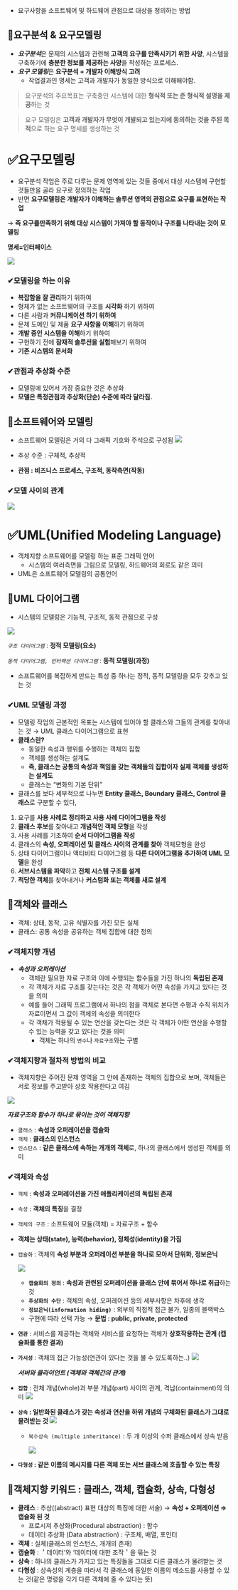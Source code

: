 - 요구사항을 소프트웨어 및 하드웨어 관점으로 대상을 정의하는 방법

## 🔽요구분석 & 요구모델링

- ***요구분석***은 문제의 시스템과 관련해 **고객의 요구를 만족시키기 위한 사양**, 시스템을 구축하기에 **충분한 정보를 제공하는 사양**을 작성하는 프로세스.
- ***요구 모델링***은 **요구분석 + 개발자 이해방식 고려**
    - 작업결과인 명세는 고객과 개발자가 동일한 방식으로 이해해야함.

> 요구분석의 주요목표는 구축중인 시스템에 대한 **형식적 또는 준 형식적 설명을 제공**하는 것

> 요구 모델링은 **고객과 개발자가 무엇이 개발되고 있는지에 동의하는 것을 주된 목적**으로 하는 요구 명세를 생성하는 것

# ✅요구모델링

- 요구분석 작업은 주로 다루는 문제 영역에 있는 것들 중에서 대상 시스템에 구현할 것들만을 골라 요구로 정의하는 작업
- 반면 **요구모델링은 개발자가 이해하는 솔루션 영역의 관점으로 요구를 표현하는 작업**

→ **즉 요구를만족하기 위해 대상 시스템이 가져야 할 동작이나 구조를 나타내는 것이 모델링**

**명세=인터페이스**

![](https://velog.velcdn.com/images/kansun12/post/bd574ef7-2513-4fbe-8c02-2b5d6b74fa9b/image.png)

### ✔모델링을 하는 이유

- **복잡함을 잘 관리**하기 위하여
- 형체가 없는 소프트웨어의 구조를 **시각화** 하기 위하여
- 다른 사람과 **커뮤니케이션 하기 위하여**
- 문제 도메인 및 제품 **요구 사항을 이해**하기 위하여
- **개발 중인 시스템을 이해**하기 위하여
- 구현하기 전에 **잠재적 솔루션을 실험**해보기 위하여
- **기존 시스템의 문서화**

### ✔관점과 추상화 수준

- 모델링에 있어서 가장 중요한 것은 추상화
- **모델은 특정관점과 추상화(단순) 수준에 따라 달라짐.**

## 🔽소프트웨어와 모델링

- 소프트웨어 모델링은 거의 다 그래픽 기호와 주석으로 구성됨
  ![](https://velog.velcdn.com/images/kansun12/post/c9158f80-5576-4d4b-8c4d-dd48784ad600/image.png)

- 추상 수준 : 구체적, 추상적
- **관점 : 비즈니스 프로세스, 구조적, 동작측면(작동)**

### ✔모델 사이의 관계

![](https://velog.velcdn.com/images/kansun12/post/8ee92488-b12b-46d2-9034-1e2b71867640/image.png)

# ✅UML(Unified Modeling Language)

- 객체지향 소프트웨어를 모델링 하는 표준 그래픽 언어
    - 시스템의 여러측면을 그림으로 모델링, 하드웨어의 회로도 같은 의미
- UML은 소프트웨어 모델링의 공통언어

## 🔽UML 다이어그램

- 시스템의 모델링은 기능적, 구조적, 동적 관점으로 구성

![](https://velog.velcdn.com/images/kansun12/post/32cf9bf5-ed73-4cb5-8b10-1bf6209ad30c/image.png)

*`구조 다이어그램`* : **정적 모델링(요소)**

*`동적 다이어그램, 인터랙션 다이어그램`* : **동적 모델링(과정)**

- 소프트웨어를 복잡하게 만드는 특성 중 하나는 정적, 동적 모델링을 모두 갖추고 있는 것

### ✔UML 모델링 과정

- 모델링 작업의 근본적인 목표는 시스템에 있어야 할 클래스와 그들의 관계를 찾아내는 것 → UML 클래스 다이어그램으로 표현
- **클래스란?**
    - 동일한 속성과 행위를 수행하는 객체의 집합
    - 객체를 생성하는 설계도
    - **즉, 클래스는 공통의 속성과 책임을 갖는 객체들의 집합이자 실제 객체를 생성하는 설계도**
    - 클래스는 “변화의 기본 단위”
- 클래스를 보다 세부적으로 나누면 **Entity 클래스, Boundary 클래스, Control 클래스**로 구분할 수 있다,

1. 요구를 **사용 사례로 정리하고 사용 사례 다이어그램을 작성**
2. **클래스 후보**를 찾아내고 **개념적인 객체 모형**을 작성
3. 사용 사례를 기초하여 **순서 다이어그램을 작성**
4. 클래스의 **속성, 오퍼레이션 및 클래스 사이의 관계를 찾아** 객체모형을 완성
5. 상태 다이어그램이나 액티비티 다이어그램 등 **다른 다이어그램을 추가하여 UML 모델**을 완성
6. **서브시스템을 파악**하고 **전체 시스템 구조를 설계**
7. **적당한 객체**를 찾아내거나 **커스텀화 또는 객체를 새로 설계**

## 🔽객체와 클래스

- 객체: 상태, 동작, 고유 식별자를 가진 모든 실체
- 클래스: 공통 속성을 공유하는 객체 집합에 대한 정의

### ✔객체지향 개념

- _**속성과 오퍼레이션**_
    - 객체란 필요한 자료 구조와 이에 수행되는 함수들을 가진 하나의 **독립된 존재**
    - 각 객체가 자료 구조를 갖는다는 것은 각 객체가 어떤 속성을 가지고 있다는 것을 의미
    - 예를 들어 그래픽 프로그램에서 하나의 점을 객체로 본다면 수평과 수직 위치가 자료이면서 그 값이 객체의 속성을 의미한다
    - 각 객체가 적용될 수 있는 연산을 갖는다는 것은 각 객체가 어떤 연산을 수행할 수 있는 능력을 갖고 있다는 것을 의미
        - 객체는 하나의 `변수`나 `자료구조`와는 구별

### ✔객체지향과 절차적 방법의 비교

- 객체지향은 주어진 문제 영역을 그 안에 존재하는 객체의 집합으로 보며, 객체들은 서로 정보를 주고받아 상호 작용한다고 여김

![](https://velog.velcdn.com/images/kansun12/post/2aa7af2f-c39c-43ba-b950-b693d15a778f/image.png)

***자료구조와 함수가 하나로 묶이는 것이 객체지향***

- `클래스` : **속성과 오퍼레이션을 캡슐화**
- `객체` : **클래스의 인스턴스**
- `인스탄스` : **같은 클래스에 속하는 개개의 객체**로, 하나의 클래스에서 생성된 객체를 의미

### ✔객체와 속성

- `객체` : **속성과 오퍼레이션을 가진 애플리케이션의 독립된 존재**
- `속성` : **객체의 특징**을 결정
- `객체의 구조` : 소프트웨어 모듈(객체) = 자료구조 + 함수
- **객체는 상태(state), 능력(behavior), 정체성(identity)을 가짐**
- `캡슐화` : 객체의 **속성 부분과 오퍼레이션 부분을 하나로 모아서 단위화, 정보은닉**

  ![](https://velog.velcdn.com/images/kansun12/post/09970860-1b1b-4bab-949a-2636b13d3b6b/image.png)

    - **`캡슐화의 정의`** : **속성과 관련된 오퍼레이션을 클래스 안에 묶어서 하나로 취급**하는 것
    - **`추상화의 수단`** : 객체의 속성, 오퍼레이션 등의 세부사항은 차후에 생각
    - **`정보은닉(information hiding)`** : 외부의 직접적 접근 불가, 일종의 블랙박스
    - 구현에 따라 선택 가능 → **문법 : public, private, protected**
- **`연관`** : 서비스를 제공하는 객체와 서비스를 요청하는 객체가 **상호작용하는 관계 (캡슐화를 통한 결과)**
- **`가시성`** : 객체의 접근 가능성(연관이 있다는 것을 볼 수 있도록하는..)
  ![](https://velog.velcdn.com/images/kansun12/post/0ac4c2c1-5ddf-42c7-950e-412a5371a7fc/image.png)

  **_서버와 클라이언트 (객체와 객체간의 관계)_**

- **`집합`** : 전체 개념(whole)과 부분 개념(part) 사이의 관계, 격납(containment)의 의미
  ![](https://velog.velcdn.com/images/kansun12/post/86ab0bdd-9082-4245-bcdb-a34c170e6d91/image.png)

- **`상속` : 일반화된 클래스가 갖는 속성과 연산을 하위 개념의 구체화된 클래스가 그대로 물려받는 것**
  ![](https://velog.velcdn.com/images/kansun12/post/a8867af7-9109-474e-8a87-44f3816c8473/image.png)

    - `복수상속 (multiple inheritance)` : 두 개 이상의 수퍼 클래스에서 상속 받음

      ![](https://velog.velcdn.com/images/kansun12/post/f3c68dd9-5af7-4393-91f3-32ef4af0a27a/image.png)

- **`다형성` : 같은 이름의 메시지를 다른 객체 또는 서브 클래스에 호출할 수 있는 특징**

## 🔽객체지향 키워드 : 클래스, 객체, 캡슐화, 상속, 다형성

- **클래스** : 추상((abstract) 표현 대상의 특징에 대한 서술) → **속성 + 오퍼레이션 ⇒ 캡슐화 된 것**
    - 프로시져 추상화(Procedural abstraction) : 함수
    - 데이터 추상화 (Data abstraction) : 구조체, 배열, 포인터
- **객체** : 실체(클래스의 인스턴스, 개개의 존재)
- **캡슐화** : ＇데이터’와 ‘데이터에 대한 조작＇을 묶는 것
- **상속** : 하나의 클래스가 가지고 있는 특징들을 그대로 다른 클래스가 물려받는 것
- **다형성** : 상속성의 계층을 따라서 각 클래스에 동일한 이름의 메소드를 사용할 수 있는 것(같은 명령을 각기 다른 객체에 줄 수 있다는 뜻)